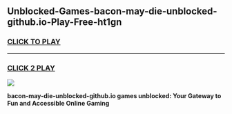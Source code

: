 
## Unblocked-Games-bacon-may-die-unblocked-github.io-Play-Free-ht1gn
<h3>
<a href="https://premium76.site?title=bacon-may-die-unblocked-github.io&ref=19M">CLICK TO PLAY</a></h3>
<hr>

<h3>
<a href="https://premium76.site?title=bacon-may-die-unblocked-github.io&ref=19M">CLICK 2 PLAY</a>
  
</h3>

<a href="https://premium76.site?title=bacon-may-die-unblocked-github.io&ref=19M"><img src="https://clearcache.store/games.png"></a>


**bacon-may-die-unblocked-github.io games unblocked: Your Gateway to Fun and Accessible Online Gaming**
